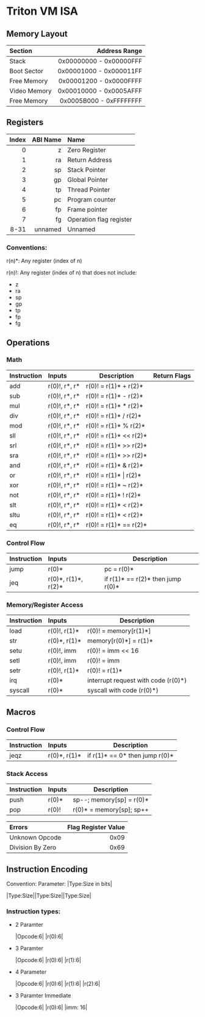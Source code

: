 # Triton VM ISA

## Memory Layout

| Section      |           Address Range |
| :----------- | ----------------------: |
| Stack        | 0x00000000 - 0x00000FFF |
| Boot Sector  | 0x00001000 - 0x000011FF |
| Free Memory  | 0x00001200 - 0x0000FFFF |
| Video Memory | 0x00010000 - 0x0005AFFF |
| Free Memory  | 0x0005B000 - 0xFFFFFFFF |

## Registers

| Index | ABI Name | Name                    |
| ----: | -------: | :---------------------- |
|     0 |        z | Zero Register           |
|     1 |       ra | Return Address          |
|     2 |       sp | Stack Pointer           |
|     3 |       gp | Global Pointer          |
|     4 |       tp | Thread Pointer          |
|     5 |       pc | Program counter         |
|     6 |       fp | Frame pointer           |
|     7 |       fg | Operation flag register |
|  8-31 |  unnamed | Unnamed                 |

### Conventions:

r(n)\*: Any register (index of n)

r(n)!: Any register (index of n) that does not include:

- z
- ra
- sp
- gp
- tp
- fp
- fg

## Operations

### Math

| Instruction | Inputs          | Description              | Return Flags |
| :---------- | :-------------- | ------------------------ | ------------ |
| add         | r(0)!, r\*, r\* | r(0)! = r(1)\* + r(2)\*  |
| sub         | r(0)!, r\*, r\* | r(0)! = r(1)\* - r(2)\*  |
| mul         | r(0)!, r\*, r\* | r(0)! = r(1)\* \* r(2)\* |
| div         | r(0)!, r\*, r\* | r(0)! = r(1)\* / r(2)\*  |
| mod         | r(0)!, r\*, r\* | r(0)! = r(1)\* % r(2)\*  |
| sll         | r(0)!, r\*, r\* | r(0)! = r(1)\* << r(2)\* |
| srl         | r(0)!, r\*, r\* | r(0)! = r(1)\* >> r(2)\* |
| sra         | r(0)!, r\*, r\* | r(0)! = r(1)\* >> r(2)\* |
| and         | r(0)!, r\*, r\* | r(0)! = r(1)\* & r(2)\*  |
| or          | r(0)!, r\*, r\* | r(0)! = r(1)\* \| r(2)\* |
| xor         | r(0)!, r\*, r\* | r(0)! = r(1)\* ~ r(2)\*  |
| not         | r(0)!, r\*, r\* | r(0)! = r(1)\* ! r(2)\*  |
| slt         | r(0)!, r\*, r\* | r(0)! = r(1)\* < r(2)\*  |
| sltu        | r(0)!, r\*, r\* | r(0)! = r(1)\* < r(2)\*  |
| eq          | r(0)!, r\*, r\* | r(0)! = r(1)\* == r(2)\* |

### Control Flow

| Instruction | Inputs                 | Description                          |
| :---------- | :--------------------- | ------------------------------------ |
| jump        | r(0)\*                 | pc = r(0)\*                          |
| jeq         | r(0)\*, r(1)\*, r(2)\* | if r(1)\* == r(2)\* then jump r(0)\* |

[comment]: # "jeqz is a macro"

### Memory/Register Access

| Instruction | Inputs         | Description                          |
| :---------- | :------------- | ------------------------------------ |
| load        | r(0)!, r(1)\*  | r(0)! = memory[r(1)\*]               |
| str         | r(0)\*, r(1)\* | memory[r(0)\*] = r(1)\*              |
| setu        | r(0)!, imm     | r(0)! = imm << 16                    |
| setl        | r(0)!, imm     | r(0)! = imm                          |
| setr        | r(0)!, r(1)\*  | r(0)! = r(1)\*                       |
| irq         | r(0)\*         | interrupt request with code (r(0)\*) |
| syscall     | r(0)\*         | syscall with code (r(0)\*)           |

## Macros

### Control Flow

| Instruction | Inputs         | Description                       |
| :---------- | :------------- | --------------------------------- |
| jeqz        | r(0)\*, r(1)\* | if r(1)\* == 0\* then jump r(0)\* |

### Stack Access

| Instruction | Inputs | Description               |
| :---------- | :----- | ------------------------- |
| push        | r(0)\* | sp--; memory[sp] = r(0)\* |
| pop         | r(0)!  | r(0)\* = memory[sp]; sp++ |

| Errors           | Flag Register Value |
| :--------------- | ------------------: |
| Unknown Opcode   |                0x09 |
| Division By Zero |                0x69 |

## Instruction Encoding

Convention:
Parameter: |Type:Size in bits|

|Type:Size||Type:Size||Type:Size|

### Instruction types:

- 2 Paramter

  |Opcode:6| |r(0):6|

- 3 Paramter

  |Opcode:6| |r(0):6| |r(1):6|

- 4 Parameter

  |Opcode:6| |r(0):6| |r(1):6| |r(2):6|

- 3 Paramter Immediate

  |Opcode:6| |r(0):6| |imm: 16|
